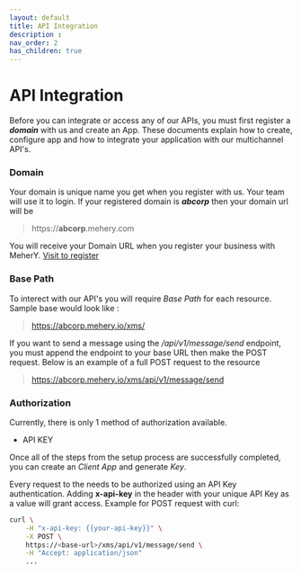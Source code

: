 ```yaml
---
layout: default
title: API Integration
description : 
nav_order: 2
has_children: true
---
```

# API Integration
Before you can integrate or access any of our APIs, you must first register a **_domain_** with us and create an App. These documents explain how to create, configure app and how to integrate your application with our multichannel API's.

### Domain
Your domain is unique name you get when you register with us. Your team will use it to login.
If your registered domain is **_abcorp_** then your domain url will be 
> https://**abcorp**.mehery.com

You will receive your Domain URL when you register your business with MeherY. [Visit to register](https://app.mehery.com/partner/auth/register)

### Base Path
To interect with our API's you will require _Base Path_ for each resource. Sample base would look like : 
 >  https://abcorp.mehery.io/xms/

 If you want to send a message using the  _/api/v1/message/send_  endpoint, you must append the endpoint to your base URL then make the POST request. Below is an example of a full POST request to the resource
 > https://abcorp.mehery.io/xms/api/v1/message/send


### Authorization
Currently, there is only 1 method of authorization available. 
 * API KEY

Once all of the steps from the setup process are successfully completed, you can create an _Client App_ and generate _Key_. 

Every request to the needs to be authorized using an API Key authentication. Adding **x-api-key** in the header with your unique API Key as a value will grant access.
Example for POST request with curl:
```bash
curl \
    -H "x-api-key: {{your-api-key}}" \
    -X POST \
    https://<base-url>/xms/api/v1/message/send \
    -H "Accept: application/json"
    ...
```
